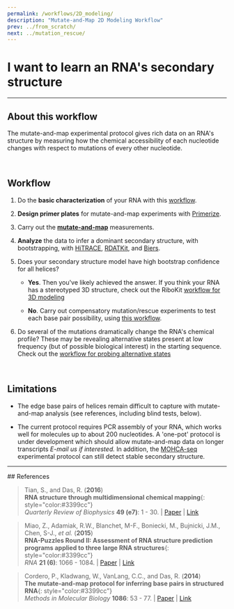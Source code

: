```yaml
---
permalink: /workflows/2D_modeling/
description: "Mutate-and-Map 2D Modeling Workflow"
prev: ../from_scratch/
next: ../mutation_rescue/
---
```


# I want to learn an RNA's secondary structure

<hr/>

## About this workflow

The mutate-and-map experimental protocol gives rich data on an RNA's structure by measuring how the chemical accessibility of each nucleotide changes with respect to mutations of every other nucleotide.

<br/>

## Workflow

1. Do the **basic characterization** of your RNA with this [workflow](/workflows/from_scratch/). 

2. **Design primer plates** for mutate-and-map experiments with [Primerize](/Primerize/).

3. Carry out the **[mutate-and-map](/protocols/)** measurements.  

4. **Analyze** the data to infer a dominant secondary structure, with bootstrapping, with [HiTRACE](/HiTRACE/), [RDATKit](/RDATKit/), and [Biers](/Biers/).

5. Does your secondary structure model have high bootstrap confidence for all helices? 

    + __Yes__. Then you've likely achieved the answer. If you think your RNA has a stereotyped 3D structure, check out the RiboKit [workflow for 3D modeling](/workflows/3D_modeling/)

    + __No__. Carry out compensatory mutation/rescue experiments to test each base pair possibility, using [this workflow](/workflows/mutation_rescue/).

6. Do several of the mutations dramatically change the RNA's chemical profile?  These may be revealing alternative states present at low frequency (but of possible biological interest) in the starting sequence. Check out the [workflow for probing alternative states](/workflows/alternative_states/)

<br/>

## Limitations

+ The edge base pairs of helices remain difficult to capture with mutate-and-map analysis (see references, including blind tests, below).  

+ The current protocol requires PCR assembly of your RNA, which works well for molecules up to about 200 nucleotides. A 'one-pot' protocol is under development which should allow mutate-and-map data on longer transcripts *E-mail us if interested.* In addition, the [MOHCA-seq](/workflows/3D_modeling/) experimental protocol can still detect stable secondary structure.

<hr/>
## References

>Tian, S., and Das, R. (**2016**)<br/>
>**RNA structure through multidimensional chemical mapping**{: style="color:#3399cc"}<br/>
>*Quarterly Review of Biophysics* **49 (e7)**: 1 - 30. | [Paper](https://daslab.stanford.edu/site_data/pub_pdf/2016_Tian_QRB.pdf) | [Link](http://journals.cambridge.org/action/displayAbstract?fromPage=online&aid=10242118&fulltextType=RV&fileId=S0033583516000020)

>Miao, Z., Adamiak, R.W., Blanchet, M-F., Boniecki, M., Bujnicki, J.M., Chen, S-J., _et al._ (**2015**) <br/>
>**RNA-Puzzles Round II: Assessment of RNA structure prediction programs applied to three large RNA structures**{: style="color:#3399cc"}<br/>
>*RNA* **21 (6)**: 1066 - 1084. | [Paper](https://daslab.stanford.edu/site_data/pub_pdf/2015_Miao_RNA.pdf) | [Link](http://rnajournal.cshlp.org/content/21/6/1066)

>Cordero, P., Kladwang, W., VanLang, C.C., and Das, R. (**2014**) <br/>
>**The mutate-and-map protocol for inferring base pairs in structured RNA**{: style="color:#3399cc"}<br/>
>*Methods in Molecular Biology* **1086**: 53 - 77. | [Paper](https://daslab.stanford.edu/site_data/pub_pdf/2014_Cordero_MIMB.pdf) | [Link](http://link.springer.com/protocol/10.1007%2F978-1-62703-667-2_4)

